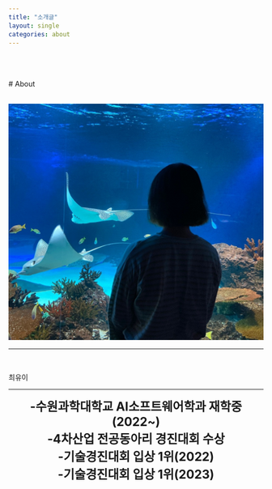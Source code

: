 ```yaml
---
title: "소개글"
layout: single
categories: about
---
```

<br>
<br>
<br>
# About
<br>
<br>

![Alt text](/assets/img/me.jpg)
<br>
___
<br>

최유이
<br>
* * *
<center>
<span style =
"font-size:170%;
font-weight:bold">
-수원과학대학교 AI소프트웨어학과 재학중(2022~)<br>  
-4차산업 전공동아리 경진대회 수상<br>
-기술경진대회 입상 1위(2022)<br>
-기술경진대회 입상 1위(2023)<br>

</span>
</center>

